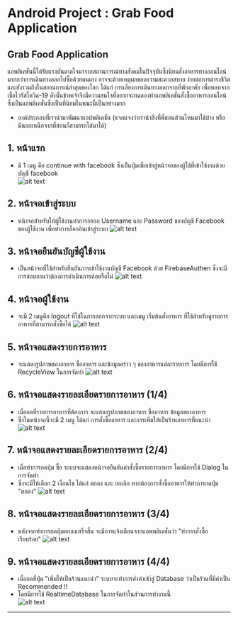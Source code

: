 # Android Project : Grab Food Application

## Grab Food Application

   แอพลิเคชั่นนี้ได้รับแรงบันดาลใจมาจากสถานการณ์ทางสังคมในปัจจุบันซึ่งนิยมสั่งอาหารทางออนไลน์มากกว่าการเดินทางออกไปซื้อด้วยตนเอง
อาจจะด้วยเหตุผลของความสะดวกสบาย ง่ายต่อการดำรงชีวิต และยังรวมถึงในสถานการณ์ล่าสุดของโลก ได้แก่ การเลี่ยงการเดินทางออกจากที่พักอาศัย
เพื่อหลบจากเชื้อไวรัสโควิด-19 ดังนั้นข้าพเจ้าจึงมีความสนใจที่อยากจะทดลองทำแอพลิเคชั่นสั่งซื้ออาหารออนไลน์ซึ่งเป็นแอพลิเคชั่นซึ่งเป็นที่นิยมในขณะนี้เป็นอย่างมาก

- องค์ประกอบที่เรานำมาพัฒนาแอปพลิเคชัน (แจกแจงว่าเรานำสิ่งที่พี่สอนส่วนไหนมาใช้บ้าง หรือมีนอกเหนือจากที่สอนก็สามารถใส่มาได้)
 
## 1. หน้าแรก
 - มี 1 เมนู คือ continue with facebook ซึ่งเป็นปุ่มเพื่อเข้าสู่หน้าจอของผู้ใช้ที่เข้าใช้งานด้วยบัญชี facebook  
![alt text](https://user-images.githubusercontent.com/61577292/77169245-c3058880-6aeb-11ea-9487-b6077eac9392.jpg)

## 2. หน้าจอเข้าสู่ระบบ
 - หน้าจอสำหรับให้ผู้ใช้งานทำการกรอก Username และ Password ของบัญชี Facebook ของผู้ใช้งาน เพื่อทำการล็อกอินเข้าสู่ระบบ
![alt text](https://user-images.githubusercontent.com/61577292/77170125-2c39cb80-6aed-11ea-81d8-e01ac93d0fc0.jpg)

## 3. หน้าจอยืนยันบัญชีผู้ใช้งาน
 - เป็นหน้าจอที่ใช้สำหรับยืนยันการเข้าใช้งานบัญชี Facebook ด้วย FirebaseAuthen ซึ่งจะมีการสอบถามว่าต้องการดำเนินการต่อหรือไม่
![alt text](https://user-images.githubusercontent.com/61577292/77170350-820e7380-6aed-11ea-8dc1-152e7ffc57bd.jpg)

## 4. หน้าจอผู้ใช้งาน
 - จะมี 2 เมนูคือ logout ที่ใช้ในการออกจากระบบ และเมนู เริ่มต้นสั่งอาหาร ที่ใช้สำหรับดูรายการอาหารที่สามารถสั่งซื้อได้
![alt text](https://user-images.githubusercontent.com/61577292/77170458-a66a5000-6aed-11ea-8b0c-215e969e9a7a.jpg)

## 5. หน้าจอแสดงรายการอาหาร 
 - จะแสดงรูปภาพของอาหาร ชื่ออาหาร และข้อมูลคร่าว ๆ ของอาหารแต่ละรายการ โดยมีการใช้ RecycleView ในการจัดทำ
![alt text](https://user-images.githubusercontent.com/61577292/77170626-e3364700-6aed-11ea-9789-fedee5a0848a.jpg)

## 6. หน้าจอแสดงรายละเอียดรายการอาหาร (1/4)
 - เมื่อกดที่รายการอาหารที่ต้องการ จะแสดงรูปภาพของอาหาร ชื่ออาหาร ข้อมูลของอาหาร
 - ซึ่งในหน้าจอนี้จะมี 2 เมนู ได้แก่ การสั่งซื้ออาหาร และการเพิ่มให้เป็นร้านอาหารที่แนะนำ      
![alt text](https://user-images.githubusercontent.com/61577292/77170779-1f69a780-6aee-11ea-9dbb-6f1b44aae000.jpg)

## 7. หน้าจอแสดงรายละเอียดรายการอาหาร  (2/4)
 - เมื่อทำการกดปุ่ม ซื้อ ระบบจะแสดงหน้าจอยืนยันคำสั่งซื้อรายการอาหาร โดยมีการใช้ Dialog ในการจัดทำ
 - ซึ่งจะมีให้เลือก 2 เงื่อนไข ได้แก่ ตกลง และ ยกเลิก หากต้องการสั่งซื้ออาหารให้ทำการกดปุ่ม "ตกลง"
![alt text](https://user-images.githubusercontent.com/61577292/77170921-5344cd00-6aee-11ea-977c-f94913a31a20.jpg)

## 8. หน้าจอแสดงรายละเอียดรายการอาหาร  (3/4)
 - หลังจากทำการกดปุ่มตกลงเสร็จสิ้น จะมีการแจ้งเตือนจากแอพพลิเตชั่นว่า "ทำการสั่งซื้อเรียบร้อย" 
![alt text](https://user-images.githubusercontent.com/61577292/77171057-7a9b9a00-6aee-11ea-9b41-0afcaccc04a8.jpg)

## 9. หน้าจอแสดงรายละเอียดรายการอาหาร  (4/4)
 - เมื่อกดที่ปุ่ม "เพิ่มให้เป็นร้านแนะนำ" ระบบจะทำการส่งค่าเข้า่สู่ Database ว่าเป็นร้านที่มีค่าเป็น Recommended !!
 - โดยมีการใช้ RealtimeDatabase ในการจัดทำในส่วนการทำงานนี้  
![alt text](https://user-images.githubusercontent.com/61577292/77171159-9e5ee000-6aee-11ea-94d6-41217ddcd84f.jpg)

-----------------------------------------------------------------------------------------------------------------

